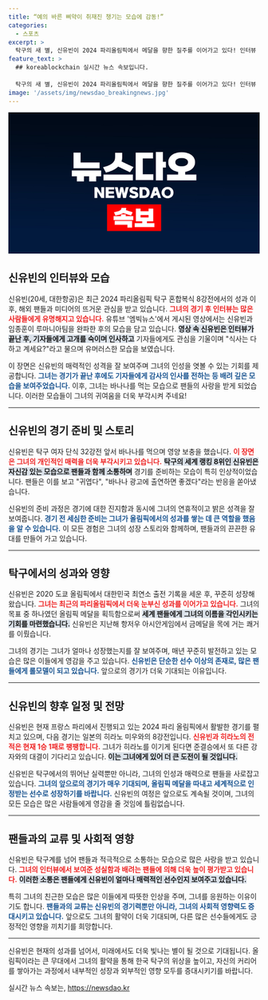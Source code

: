 ```yaml
---
title: “예의 바른 삐약이 취재진 챙기는 모습에 감동!”
categories:
  - 스포츠
excerpt: >
  탁구의 새 별, 신유빈이 2024 파리올림픽에서 메달을 향한 질주를 이어가고 있다! 인터뷰 중 취재진을 챙기며 귀여운 바나나 먹방을 선보인 그녀의 모습이 화제. 신유빈의 매력에 팬들이 열광하는 이유는?
feature_text: >
  ## koreablockchain 실시간 뉴스 속보입니다.

  탁구의 새 별, 신유빈이 2024 파리올림픽에서 메달을 향한 질주를 이어가고 있다! 인터뷰 중 취재진을 챙기며 귀여운 바나나 먹방을 선보인 그녀의 모습이 화제. 신유빈의 매력에 팬들이 열광하는 이유는?
image: '/assets/img/newsdao_breakingnews.jpg'
---
```


<p><img src="/assets/img/newsdao_breakingnews.jpg" alt="koreablockchain 속보" /></p>

<h2 data-ke-size="size26">신유빈의 인터뷰와 모습</h2>

<p data-ke-size="size16">신유빈(20세, 대한항공)은 최근 2024 파리올림픽 탁구 혼합복식 8강전에서의 성과 이후, 해외 팬들과 미디어의 뜨거운 관심을 받고 있습니다. <b><span style="color: #ee2323;">그녀의 경기 후 인터뷰는 많은 사람들에게 유명해지고 있습니다.</span></b> 유튜브 '엠빅뉴스'에서 게시된 영상에서는 신유빈과 임종훈이 루마니아팀을 완파한 후의 모습을 담고 있습니다. <b><span style="background-color: #21538527;">영상 속 신유빈은 인터뷰가 끝난 후, 기자들에게 고개를 숙이며 인사하고</span></b> 기자들에게도 관심을 기울이며 "식사는 다 하고 계세요?"라고 물으며 유머러스한 모습을 보였습니다.</p>

<p data-ke-size="size16">이 장면은 신유빈의 매력적인 성격을 잘 보여주며 그녀의 인성을 엿볼 수 있는 기회를 제공합니다. <b><span style="color: #1a5490;">그녀는 경기가 끝난 후에도 기자들에게 감사의 인사를 전하는 등 배려 깊은 모습을 보여주었습니다.</span></b> 이후, 그녀는 바나나를 먹는 모습으로 팬들의 사랑을 받게 되었습니다. 이러한 모습들이 그녀의 귀여움을 더욱 부각시켜 주네요!</p>

<hr>

<h2 data-ke-size="size26">신유빈의 경기 준비 및 스토리</h2>

<p data-ke-size="size16">신유빈은 탁구 여자 단식 32강전 앞서 바나나를 먹으며 영양 보충을 했습니다. <b><span style="color: #ee2323;">이 장면은 그녀의 개인적인 매력을 더욱 부각시키고 있습니다.</span></b> <b><span style="background-color: #21538527;">탁구의 세계 랭킹 8위인 신유빈은 자신감 있는 모습으로 팬들과 함께 소통하며</span></b> 경기를 준비하는 모습이 특히 인상적이었습니다. 팬들은 이를 보고 "귀엽다", "바나나 광고에 출연하면 좋겠다"라는 반응을 쏟아냈습니다.</p>

<p data-ke-size="size16">신유빈의 준비 과정은 경기에 대한 진지함과 동시에 그녀의 연휴적이고 밝은 성격을 잘 보여줍니다. <b><span style="color: #1a5490;">경기 전 세심한 준비는 그녀가 올림픽에서의 성과를 쌓는 데 큰 역할을 했음을 알 수 있습니다.</span></b> 이 모든 경험은 그녀의 성장 스토리와 함께하며, 팬들과의 끈끈한 유대를 만들어 가고 있습니다.</p>

<hr>

<h2 data-ke-size="size26">탁구에서의 성과와 영향</h2>

<p data-ke-size="size16">신유빈은 2020 도쿄 올림픽에서 대한민국 최연소 출전 기록을 세운 후, 꾸준히 성장해 왔습니다. <b><span style="color: #ee2323;">그녀는 최근의 파리올림픽에서 더욱 눈부신 성과를 이어가고 있습니다.</span></b> 그녀의 목표 중 하나였던 올림픽 메달을 획득함으로써 <b><span style="background-color: #21538527;">세계 팬들에게 그녀의 이름을 각인시키는 기회를 마련했습니다.</span></b> 신유빈은 지난해 항저우 아시안게임에서 금메달을 목에 거는 쾌거를 이뤘습니다.</p>

<p data-ke-size="size16">그녀의 경기는 그녀가 얼마나 성장했는지를 잘 보여주며, 매년 꾸준히 발전하고 있는 모습은 많은 이들에게 영감을 주고 있습니다. <b><span style="color: #1a5490;">신유빈은 단순한 선수 이상의 존재로, 많은 팬들에게 롤모델이 되고 있습니다.</span></b> 앞으로의 경기가 더욱 기대되는 이유입니다.</p>

<hr>

<h2 data-ke-size="size26">신유빈의 향후 일정 및 전망</h2>

<p data-ke-size="size16">신유빈은 현재 프랑스 파리에서 진행되고 있는 2024 파리 올림픽에서 활발한 경기를 펼치고 있으며, 다음 경기는 일본의 히라노 미우와의 8강전입니다. <b><span style="color: #ee2323;">신유빈과 히라노의 전적은 현재 1승 1패로 팽팽합니다.</span></b> 그녀가 히라노를 이기게 된다면 준결승에서 또 다른 강자와의 대결이 기다리고 있습니다. <b><span style="background-color: #21538527;">이는 그녀에게 있어 더 큰 도전이 될 것입니다.</span></b></p>

<p data-ke-size="size16">신유빈은 탁구에서의 뛰어난 실력뿐만 아니라, 그녀의 인성과 매력으로 팬들을 사로잡고 있습니다. <b><span style="color: #1a5490;">그녀의 앞으로의 경기가 매우 기대되며, 올림픽 메달을 따내고 세계적으로 인정받는 선수로 성장하기를 바랍니다.</span></b> 신유빈의 여정은 앞으로도 계속될 것이며, 그녀의 모든 모습은 많은 사람들에게 영감을 줄 것임에 틀림없습니다.</p>

<hr>

<h2 data-ke-size="size26">팬들과의 교류 및 사회적 영향</h2>

<p data-ke-size="size16">신유빈은 탁구계를 넘어 팬들과 적극적으로 소통하는 모습으로 많은 사랑을 받고 있습니다. <b><span style="color: #ee2323;">그녀의 인터뷰에서 보여준 성실함과 배려는 팬들에 의해 더욱 높이 평가받고 있습니다.</span></b> <b><span style="background-color: #21538527;">이러한 소통은 팬들에게 신유빈이 얼마나 매력적인 선수인지 보여주고 있습니다.</span></b></p>

<p data-ke-size="size16">특히 그녀의 친근한 모습은 많은 이들에게 따뜻한 인상을 주며, 그녀를 응원하는 이유이기도 합니다. <b><span style="color: #1a5490;">팬들과의 교류는 신유빈의 경기력뿐만 아니라, 그녀의 사회적 영향력도 증대시키고 있습니다.</span></b> 앞으로도 그녀의 활약이 더욱 기대되며, 다른 많은 선수들에게도 긍정적인 영향을 끼치기를 희망합니다.</p>

<hr> 

<p data-ke-size="size16">신유빈은 현재의 성과를 넘어서, 미래에서도 더욱 빛나는 별이 될 것으로 기대됩니다. 올림픽이라는 큰 무대에서 그녀의 활약을 통해 한국 탁구의 위상을 높이고, 자신의 커리어를 쌓아가는 과정에서 내부적인 성장과 외부적인 영향 모두를 증대시키기를 바랍니다.</p>
실시간 뉴스 속보는, <a href="https://newsdao.kr" rel="dofollow">https://newsdao.kr</a>


